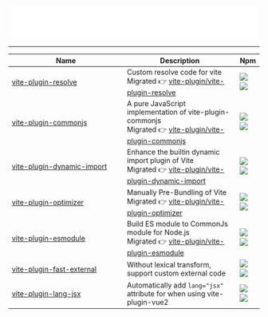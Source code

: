 ![黑发不知勤学早，白首方悔读书迟](https://github.com/caoxiemeihao/vite-plugins/blob/main/svg-gif.svg)

---

<table>
  <thead>
    <th width="217">Name</th>
    <th>Description</th>
    <th>Npm</th>
  </thead>
  <tbody>
    <tr>
      <td>
        <a href="https://github.com/vite-plugin/vite-plugin-resolve">vite-plugin-resolve</a>
      </td>
      <td>
        Custom resolve code for vite
        <br/>
        Migrated 👉 <a href="https://github.com/vite-plugin/vite-plugin-resolve">vite-plugin/vite-plugin-resolve</a>
      </td>
      <td>
        <a href="https://npmjs.org/package/vite-plugin-resolve">
          <img src="https://img.shields.io/npm/v/vite-plugin-resolve.svg">
        </a>
        <a href="https://npmjs.org/package/vite-plugin-resolve">
          <img src="https://img.shields.io/npm/dw/vite-plugin-resolve.svg">
        </a>
      </td>
    </tr>
    <tr>
      <td>
        <a href="https://github.com/vite-plugin/vite-plugin-commonjs">vite-plugin-commonjs</a>
      </td>
      <td>
        A pure JavaScript implementation of vite-plugin-commonjs
        <br/>
        Migrated 👉 <a href="https://github.com/vite-plugin/vite-plugin-commonjs">vite-plugin/vite-plugin-commonjs</a>
      </td>
      <td>
        <a href="https://npmjs.org/package/vite-plugin-commonjs">
          <img src="https://img.shields.io/npm/v/vite-plugin-commonjs.svg">
        </a>
        <a href="https://npmjs.org/package/vite-plugin-commonjs">
          <img src="https://img.shields.io/npm/dw/vite-plugin-commonjs.svg">
        </a>
      </td>
    </tr>
    <tr>
      <td>
        <a href="https://github.com/vite-plugin/vite-plugin-dynamic-import">vite-plugin-dynamic-import</a>
      </td>
      <td>
        Enhance the builtin dynamic import plugin of Vite
        <br/>
        Migrated 👉 <a href="https://github.com/vite-plugin/vite-plugin-dynamic-import">vite-plugin/vite-plugin-dynamic-import</a>
      </td>
      <td>
        <a href="https://npmjs.org/package/vite-plugin-dynamic-import">
          <img src="https://img.shields.io/npm/v/vite-plugin-dynamic-import.svg">
        </a>
        <a href="https://npmjs.org/package/vite-plugin-dynamic-import">
          <img src="https://img.shields.io/npm/dw/vite-plugin-dynamic-import.svg">
        </a>
      </td>
    </tr>
    <tr>
      <td>
        <a href="https://github.com/vite-plugin/vite-plugin-optimizer">vite-plugin-optimizer</a>
      </td>
      <td>
        Manually Pre-Bundling of Vite
        <br/>
        Migrated 👉 <a href="https://github.com/vite-plugin/vite-plugin-optimizer">vite-plugin/vite-plugin-optimizer</a>
      </td>
      <td>
        <a href="https://npmjs.org/package/vite-plugin-optimizer">
          <img src="https://img.shields.io/npm/v/vite-plugin-optimizer.svg">
        </a>
        <a href="https://npmjs.org/package/vite-plugin-optimizer">
          <img src="https://img.shields.io/npm/dw/vite-plugin-optimizer.svg">
        </a>
      </td>
    </tr>
    <tr>
      <td>
        <a href="https://github.com/vite-plugin/vite-plugin-esmodule">vite-plugin-esmodule</a>
      </td>
      <td>
        Build ES module to CommonJs module for Node.js
        <br/>
        Migrated 👉 <a href="https://github.com/vite-plugin/vite-plugin-esmodule">vite-plugin/vite-plugin-esmodule</a>
      </td>
      <td>
        <a href="https://npmjs.org/package/vite-plugin-esmodule">
          <img src="https://img.shields.io/npm/v/vite-plugin-esmodule.svg">
        </a>
        <a href="https://npmjs.org/package/vite-plugin-esmodule">
          <img src="https://img.shields.io/npm/dw/vite-plugin-esmodule.svg">
        </a>
      </td>
    </tr>
    <tr>
      <td>
        <a href="packages/fast-external">vite-plugin-fast-external</a>
      </td>
      <td>Without lexical transform, support custom external code</td>
      <td>
        <a href="https://npmjs.org/package/vite-plugin-fast-external">
          <img src="https://img.shields.io/npm/v/vite-plugin-fast-external.svg">
        </a>
        <a href="https://npmjs.org/package/vite-plugin-fast-external">
          <img src="https://img.shields.io/npm/dw/vite-plugin-fast-external.svg">
        </a>
      </td>
    </tr>
    <tr>
      <td>
        <a href="packages/lang-jsx">vite-plugin-lang-jsx</a>
      </td>
      <td>Automatically add <code>lang="jsx"</code> attribute for when using vite-plugin-vue2</td>
      <td>
        <a href="https://npmjs.org/package/vite-plugin-lang-jsx">
          <img src="https://img.shields.io/npm/v/vite-plugin-lang-jsx.svg">
        </a>
        <a href="https://npmjs.org/package/vite-plugin-lang-jsx">
          <img src="https://img.shields.io/npm/dw/vite-plugin-lang-jsx.svg">
        </a>
      </td>
    </tr>
  </tbody>
</table>
